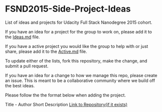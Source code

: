 # FSND2015-Side-Project-Ideas
List of ideas and projects for Udacity Full Stack Nanodegree 2015 cohort.

If you have an idea for a project for the group to work on, please add it to
the [Ideas.md](./Ideas.md) file.

If you have a active project you would like the group to help with or just 
share, please add it to the [Active.md](./Active.md) file.

To update either of the lists, fork this repository, make the change, and 
submit a pull request.

If you have an idea for a change to how we manage this repo, please create an 
issue. This is meant to be a collaborative community where we build off the 
best ideas.

Please follow the the format below when adding the project.


Title - Author
Short Description
[Link to Repository(if it exists)](#)